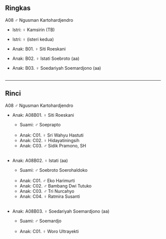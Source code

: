 ## Ringkas

A08 ♂ Ngusman Kartohardjendro
	<br/>

*	Istri: ♀ Kamsirin (TB)
	<br/>

*	Istri: ♀ (isteri kedua)
	<br/>
	
*	Anak: B01. ♀ Siti Roeskani
*	Anak: B02. ♀ Istati Soebroto (aa)
*	Anak: B03. ♀ Soedariyah Soemardjono (aa)
	<br/><br/>

-- -- --

## Rinci

A08 ♂ Ngusman Kartohardjendro
	<br/>

*	Anak: A08B01. ♀ Siti Roeskani
	*	Suami: ♂ Soeprapto
	<br/><br/>
	*	Anak: C01. ♀ Sri Wahyu Hastuti
	*	Anak: C02. ♀ Hidayatiningsih
	*	Anak: C03. ♂ Sidik Pramono, SH
	<br/><br/>

*	Anak: A08B02. ♀ Istati (aa)
	*	Suami: ♂ Soebroto Soerohaldoko
	<br/><br/> 
	*	Anak: C01. ♂ Eko Harimurti
	*	Anak: C02. ♂ Bambang Dwi Tutuko
	*	Anak: C03. ♂ Tri Nurcahyo
	*	Anak: C04. ♀ Ratmira Susanti
	<br/><br/>

*	Anak: A08B03. ♀ Soedariyah Soemardjono (aa)
	*	Suami: ♂ Soemardjo
	<br/><br/>
	*	Anak: C01. ♀ Woro Ultrayekti 
	<br/><br/>
